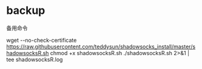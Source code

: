 # backup
备用命令


  wget --no-check-certificate https://raw.githubusercontent.com/teddysun/shadowsocks_install/master/shadowsocksR.sh
  chmod +x shadowsocksR.sh
  ./shadowsocksR.sh 2>&1 | tee shadowsocksR.log


